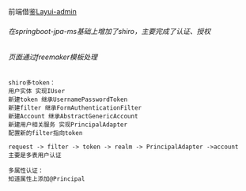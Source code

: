 前端借鉴[Layui-admin](https://github.com/MrMoveon/layuiAdmin)


###### 在springboot-jpa-ms基础上增加了shiro，主要完成了认证、授权
###### 页面通过freemaker模板处理

###### 
    shiro多token：
    用户实体 实现IUser
    新建token 继承UsernamePasswordToken
    新建filter 继承FormAuthenticationFilter
    新建Account 继承AbstractGenericAccount
    新建用户相关服务 实现PrincipalAdapter
    配置新的filter指向token
    
    request -> filter -> token -> realm -> PrincipalAdapter ->account 
    主要是多表用户认证
    
    多属性认证：
    知道属性上添加@Principal